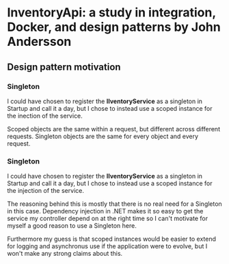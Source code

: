 # InventoryApi: a study in integration, Docker, and design patterns by John Andersson

## Design pattern motivation



### Singleton

I could have chosen to register the **IIventoryService** as a singleton in Startup and call it a day, but I chose to instead use a scoped instance for the inection of the service.

Scoped objects are the same within a request, but different across different requests. Singleton objects are the same for every object and every request.

### Singleton

I could have chosen to register the **IIventoryService** as a singleton in Startup and call it a day, but I chose to instead use a scoped instance for the injection of the service.

The reasoning behind this is mostly that there is no real need for a Singleton in this case. 
Dependency injection in .NET makes it so easy to get the service my controller depend on at the right time so I can't motivate for myself a good reason to use a Singleton here.

Furthermore my guess is that scoped instances would be easier to extend for logging and asynchronus use if the application were to evolve, 
but I won't make any strong claims about this.
